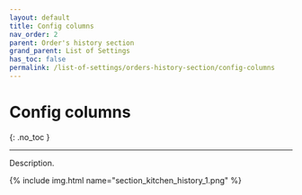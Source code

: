 ```yaml
---
layout: default
title: Config columns
nav_order: 2
parent: Order's history section
grand_parent: List of Settings
has_toc: false
permalink: /list-of-settings/orders-history-section/config-columns
---
```


# Config columns
{: .no_toc }

---

Description.

{% include img.html name="section_kitchen_history_1.png" %}